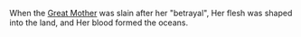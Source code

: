 When the [Great Mother](./Religion/Deities/The%Mother%Below.md) was slain after her "betrayal", Her flesh was shaped into the land, and Her blood formed the oceans.